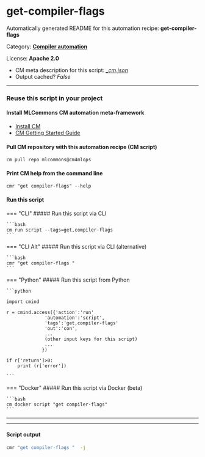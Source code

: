 # get-compiler-flags
Automatically generated README for this automation recipe: **get-compiler-flags**

Category: **[Compiler automation](..)**

License: **Apache 2.0**


* CM meta description for this script: *[_cm.json](https://github.com/mlcommons/cm4mlops/tree/main/script/get-compiler-flags/_cm.json)*
* Output cached? *False*

---
### Reuse this script in your project

#### Install MLCommons CM automation meta-framework

* [Install CM](https://docs.mlcommons.org/ck/install)
* [CM Getting Started Guide](https://docs.mlcommons.org/ck/getting-started/)

#### Pull CM repository with this automation recipe (CM script)

```cm pull repo mlcommons@cm4mlops```

#### Print CM help from the command line

````cmr "get compiler-flags" --help````

#### Run this script

=== "CLI"
    ##### Run this script via CLI

    ```bash
    cm run script --tags=get,compiler-flags 
    ```
=== "CLI Alt"
    ##### Run this script via CLI (alternative)


    ```bash
    cmr "get compiler-flags " 
    ```

=== "Python"
    ##### Run this script from Python


    ```python

    import cmind

    r = cmind.access({'action':'run'
                  'automation':'script',
                  'tags':'get,compiler-flags'
                  'out':'con',
                  ...
                  (other input keys for this script)
                  ...
                 })

    if r['return']>0:
        print (r['error'])

    ```


=== "Docker"
    ##### Run this script via Docker (beta)

    ```bash
    cm docker script "get compiler-flags" 
    ```
___


___
#### Script output
```bash
cmr "get compiler-flags "  -j
```